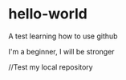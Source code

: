# hello-world
A test learning how to use github

I'm a beginner, I will be stronger


//Test my local repository
